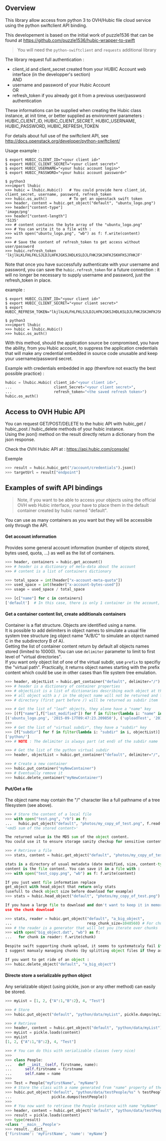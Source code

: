 ## Overview

This library allow access from python 3 to OVH/Hubic file cloud service using the python swiftclient API binding.

This developement is based on the initial work of puzzle1536 that can be found at https://github.com/puzzle1536/hubic-wrapper-to-swift

>You will need the ```python-swiftclient``` and ```requests``` additional library

The library request full authentication :

 - client_id and client_secret created from your HUBIC Account web interface (in the developper's section)  
AND
 - username and password of your Hubic Account  
OR
 - refresh_token if you already got it from a previous user/password authentication

These informations can be supplied when creating the Hubic class instance, at init time, or better supplied as environment parameters : HUBIC_CLIENT_ID, HUBIC_CLIENT_SECRET, HUBIC_USERNAME, HUBIC_PASSWORD, HUBIC_REFRESH_TOKEN

For details about full use of the swiftclient API, see http://docs.openstack.org/developer/python-swiftclient/

Usage example :
```
$ export HUBIC_CLIENT_ID="<your client id>"
$ export HUBIC_CLIENT_SECRET="<your client secret>"
$ export HUBIC_USERNAME="<your hubic account login>"
$ export HUBIC_PASSWORD="<your hubic account password>"

$ python3
>>>import lhubic
>>> hubic = lhubic.Hubic()   # You could provide here client_id, client_secret, username, password, refresh_token
>>> hubic.os_auth()          # To get an openstack swift token
>>> header, content = hubic.get_object("default", "ubuntu_logo.png")
>>> header["content-type"]
'image/png'
>>> header["content-length"]
'5135'
>>> # content contains the byte array of the "ubuntu_logo.png"
>>> # You can write it to a file with :
>>> with open("ubuntu_logo.png", "wb") as f: f.write(content)
>>>
>>> # Save the content of refresh_token to get access without user/password
>>> hubic.refresh_token
'lkjlkLKLFHLFKLSJLDJLHFKJGKSJHDLKSLDJLFHKJSKJHFKJSKHFKSJFHKJF'
```

Note that once you have successfully authenticate with your username and password, you can save the ```hubic.refresh_token``` for a future connection : it will no longer be necessary to supply username and password, just the refresh_token in place.

example :
```
$ export HUBIC_CLIENT_ID="<your client id>"
$ export HUBIC_CLIENT_SECRET="<your client secret>"
$ export HUBIC_REFRESH_TOKEN="lkjlkLKLFHLFKLSJLDJLHFKJGKSJHDLKSLDJLFHKJSKJHFKJSKHFKSJFHKJF"

$ python3
>>>import lhubic
>>> hubic = lhubic.Hubic()
>>> hubic.os_auth()
```

With this method, should the application source be compromised, you have the ability, from you Hubic account, to suppress the application credentials that will make any credential embedded in source code unusable and keep your username/password secret.

Example with credentials embedded in app (therefore not exactly the best possible practice) :
```python
hubic = lhubic.Hubic( client_id="<your client id>",
...                   client_Secret="<your client secret>",
...                   refresh_token="<the saved refresh token>")
hubic.os_auth()
```

## Access to OVH Hubic API

You can request GET/POST/DELETE to the hubic API with hubic_get / hubic_post / hubic_delete methods of your hubic instance.  
Using the json() method on the result directly return a dictionary from the json response.  

Check the OVH Hubic API at : https://api.hubic.com/console/

Exemple
```python
>>> result = hubic.hubic_get("/account/credentials").json()
>>> targetUrl = result["endpoint"]
```

## Examples of swift API bindings

>Note, if you want to be able to access your objects using the official OVH web Hubic interface, your have to place them in the default container created by hubic named "default".

You can use as many containers as you want but they will be accessible only through the API.

#### Get account information

Provides some general account information (number of objects stored, bytes used, quota, ...) as well as the list of containers.

```python
>>> header, containers = hubic.get_account()
>>> # header is a dictionary of meta-data about the account
>>> # content is a list of containers dictionary

>>> total_space = int(header["x-account-meta-quota"])
>>> used_space = int(header["x-account-bytes-used"])
>>> usage = used_space / total_space

>>> [c["name"] for c in containers]
['default']  # In this case, there is only 1 container in the account, it is the Hubic default
```

#### Get a container content list, create additionals containers

Container is a flat structure. Objects are identified using a name.  
It is possible to add delimiters in object names to simulate a usual file system tree structure (eg object name "A/B/C" to simulate an object named C in the subdirectory B of A).  
Getting the list of container content return by default all objects names stored (limited to 10000). You can use ```delimiter``` parameter to limit to first level of "virtual directories".  
If you want only object list of one of the virtual subdir, use ```prefix``` to specifiy the "virtual path". Practically, it returns object names starting with the prefix content which could be use in other cases than file system tree emulation.

```python
>>> header, objectList = hubic.get_container("default", delimiter="/")
>>> # header is a dictionary of container properties
>>> # objectList is a list of dictionaries describing each object at the top container level
>>> # all object with a / in the object name will not be returned and the virtual
>>> # directory (first part before /) will be returned as subdir item

>>> # Get the list of "leaf" objects, they alone have a "name" key
>>> [(f["name"],f["last_modified"]) for f in filter(lambda i: "name" in i, objectList)]
[('ubuntu_logo.png', '2015-09-17T09:47:23.209850'), ('uploadTest', '2015-09-17T08:31:06.547660')]
>>>
>>> # Get the list of "virtual subdir", they have a "subdir" key
>>> [f["subdir"] for f in filter(lambda i: "subdir" in i, objectList)]
['python/']
>>> # NOTE : The delimiter is always part (at end) of the subdir name

>>> # Get the list of the python virtual subdir
>>> header, objectList = hubic.get_container("default", delimiter="/", prefix="python/")

>>> # Create a new container
>>> hubic.put_container("myNewContainer")
>>> # Eventually remove it
>>> hubic.delete_container("myNewContainer")
```

#### Put/Get a file

The object name may contain the "/" character like a full pathname of a tree filesystem (see above).

```python
>>> # Store the content of a local file
>>> with open("test.png", "rb") as f:
...   hubic.put_object("default", "photos/my_copy_of_test.png", f.read())
'<md5 sum of the stored content>'

The returned value is the MD5 sum of the object content.
You could use it to ensure storage sanity checkup for sensitive content.

>>> # Retrieve a file
>>> stats, content = hubic.get_object("default", "photos/my_copy_of_test.png")

stats is a directory of usual metadata (date modified, size, content-type, content-length)
content is the file content. You can save it in a file with :
>>> with open("test_copy.png", "wb") as f: f.write(content)

If you just want file information replace
get_object with head_object that return only stats
(usefull to check object size before download for example)
>>> stats = hubic.head_object("default", "photos/my_copy_of_test.png")

If you have a large file to download and don't want to keep it in memory,
use the chunk download

>>> stats, reader = hubic.get_object("default", "a_big_object",
...                                  resp_chunk_size=1048560) # For chunks of 1MB
>>> # the reader is a generator that will let you iterate over chunks
>>> with open("big_object.dat", "wb") as f:
...   for chunk in reader: f.write(chunk)

Despite swift supporting chunk upload, it seems to systematcaly fail if attempted on hubic.
I suggest manualy managing chunks (by splitting object files if they are too big).

If you want to get ride of an object :
>>> hubic.delete_object("default", "a_big_object")
```

#### Directe store a serializable python object

Any serializable object (using pickle, json or any other method) can easily be stored.

```python
>>> myList = [1, 2, {"A":1,"B":2}, 4, "Test"]

>>> # Store
>>> hubic.put_object("default", "python/data/myList", pickle.dumps(myList))

>>> # Retrieve
>>> header, content = hubic.get_object("default", "python/data/myList")
>>> myList = pickle.loads(content)
>>> myList
[1, 2, {"A":1,"B":2}, 4, "Test"]

>>> # You can do this with serializable classes (very nice)
>>>
>>> class People:
...   def __init__(self, firstname, name):
...      self.firstname = firstname
...      self.name = name
>>>
>>> Test = People("myFirstName", "myName")
>>> # Store the class with a name generated from "name" property of the instance
>>> hubic.put_object("default", "python/data/testPeople/%s" % testPeople.name,
...                  pickle.dumps(testPeople))
>>>
>>> # You now want to retrieve the People instance with name "myName"
>>> header, content = hubic.get_object("default", "python/data/testPeople/myName")
>>> result = pickle.loads(content)
>>> type(result)
<class '__main__.People'>
>>> result.__dict__
{'firstname': 'myFirstName', 'name': 'myName'}
```
